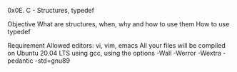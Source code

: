 0x0E. C - Structures, typedef

Objective
What are structures, when, why and how to use them
How to use typedef

Requirement
Allowed editors: vi, vim, emacs
All your files will be compiled on Ubuntu 20.04 LTS using gcc, using the options -Wall -Werror -Wextra -pedantic -std=gnu89
